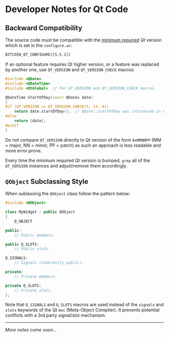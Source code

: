 # Developer Notes for Qt Code

## Backward Compatibility

The source code must be compatible with the [minimum required](https://github.com/bitcoin/bitcoin/blob/master/doc/dependencies.md) Qt version which is set in the `configure.ac`:
```sh
BITCOIN_QT_CONFIGURE([5.5.1])
```

If an optional feature requires Qt higher version, or a feature was replaced by another one, use `QT_VERSION` and `QT_VERSION_CHECK` macros:

```cpp
#include <QDate>
#include <QDateTime>
#include <QtGlobal>  // For QT_VERSION and QT_VERSION_CHECK macros.

QDateTime StartOfDay(const QDate& date)
{
#if (QT_VERSION >= QT_VERSION_CHECK(5, 14, 0))
    return date.startOfDay();  // QDate::startOfDay was introduced in Qt 5.14.0.
#else
    return {date};
#endif
}

```

Do not compare `QT_VERSION` directly to Qt version of the form `0xMMNNPP` (MM = major, NN = minor, PP = patch) as such an approach is less readable and more error prone.

Every time the minimum required Qt version is bumped, `grep` all of the `QT_VERSION` instances and adjust/remove them accordingly.

## `QObject` Subclassing Style

When sublassing the `QObject` class follow the pattern below:

```cpp
#include <QObject>

class MyWidget : public QObject
{
    Q_OBJECT

public:
    // Public members.

public Q_SLOTS:
    // Public slots.

Q_SIGNALS:
    // Signals (inherently public).

private:
    // Private members.

private Q_SLOTS:
    // Private slots.
};
```

Note that `Q_SIGNALS` and `Q_SLOTS` macros are used instead of the `signals` and `slots` keywords of the Qt `moc` (Meta-Object Compiler). It prevents potential conflicts with a 3rd party signal/slot mechanism.


***

_More notes come soon..._